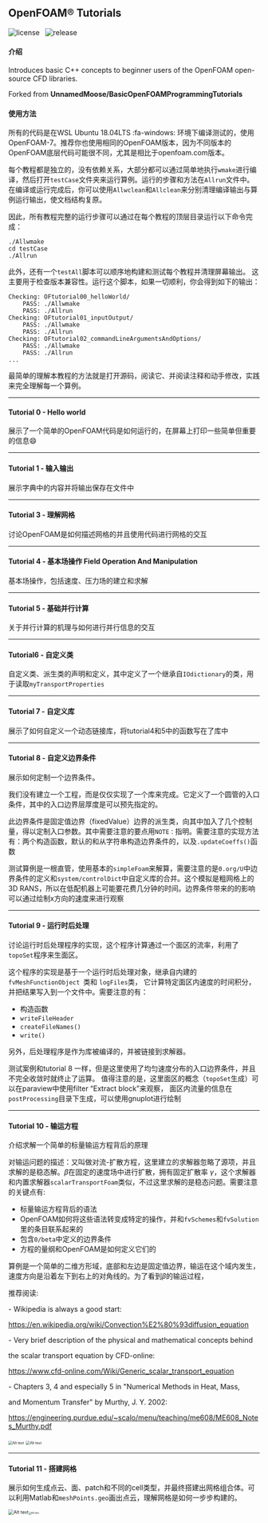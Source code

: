 ## OpenFOAM® Tutorials

![license](https://img.shields.io/badge/license-GPL-orange)&ensp; ![release](https://img.shields.io/badge/release-ver1.0-brightgreen) 



#### 介绍

Introduces basic C++ concepts to beginner users of the OpenFOAM open-source CFD libraries.

Forked from **UnnamedMoose/BasicOpenFOAMProgrammingTutorials** 

#### 使用方法

所有的代码是在WSL Ubuntu 18.04LTS :fa-windows:  环境下编译测试的，使用OpenFOAM-7。推荐你也使用相同的OpenFOAM版本，因为不同版本的OpenFOAM底层代码可能很不同，尤其是相比于openfoam.com版本。

每个教程都是独立的，没有依赖关系，大部分都可以通过简单地执行`wmake`进行编译，然后打开`testCase`文件夹来运行算例。运行的步骤和方法在`Allrun`文件中。在编译或运行完成后，你可以使用`Allwclean`和`Allclean`来分别清理编译输出与算例运行输出，使文档结构复原。

因此，所有教程完整的运行步骤可以通过在每个教程的顶层目录运行以下命令完成：

```
./Allwmake
cd testCase
./Allrun
```

此外，还有一个```testAll```脚本可以顺序地构建和测试每个教程并清理屏幕输出。 这主要用于检查版本兼容性。运行这个脚本，如果一切顺利，你会得到如下的输出：

```
Checking: OFtutorial00_helloWorld/
    PASS: ./Allwmake
    PASS: ./Allrun
Checking: OFtutorial01_inputOutput/
    PASS: ./Allwmake
    PASS: ./Allrun
Checking: OFtutorial02_commandLineArgumentsAndOptions/
    PASS: ./Allwmake
    PASS: ./Allrun
...
```

最简单的理解本教程的方法就是打开源码，阅读它、并阅读注释和动手修改，实践来完全理解每一个算例。

----

#### Tutorial 0 - Hello world

展示了一个简单的OpenFOAM代码是如何运行的，在屏幕上打印一些简单但重要的信息:smile:

----

#### Tutorial 1 - 输入输出

展示字典中的内容并将输出保存在文件中

---

#### Tutorial 3 - 理解网格

讨论OpenFOAM是如何描述网格的并且使用代码进行网格的交互

---

#### Tutorial 4 - 基本场操作 Field Operation And Manipulation

基本场操作，包括速度、压力场的建立和求解

---------

#### Tutorial 5 - 基础并行计算

关于并行计算的机理与如何进行并行信息的交互

---------

#### Tutorial6 - 自定义类

自定义类、派生类的声明和定义，其中定义了一个继承自`IOdictionary`的类，用于读取`myTransportProperties` 

---------

#### Tutorial 7 - 自定义库

展示了如何自定义一个动态链接库，将tutorial4和5中的函数写在了库中

---------

#### Tutorial 8 - 自定义边界条件

展示如何定制一个边界条件。

我们没有建立一个工程，而是仅仅实现了一个库来完成。它定义了一个圆管的入口条件，其中的入口边界层厚度是可以预先指定的。

此边界条件是固定值边界（fixedValue）边界的派生类，向其中加入了几个控制量，得以定制入口参数。其中需要注意的要点用`NOTE：`指明。需要注意的实现方法有：两个构造函数，默认的和从字符串构造边界条件的，以及`.updateCoeffs()`函数

测试算例是一根直管，使用基本的`simpleFoam`来解算，需要注意的是`0.org/U`中边界条件的定义和`system/controlDict`中自定义库的合并。这个模拟是粗网格上的3D RANS，所以在低配机器上可能要花费几分钟的时间。边界条件带来的的影响可以通过绘制x方向的速度来进行观察

---------

#### Tutorial 9 - 运行时后处理

讨论运行时后处理程序的实现，这个程序计算通过一个面区的流率，利用了`topoSet`程序来生面区。

这个程序的实现是基于一个运行时后处理对象，继承自内建的 `fvMeshFunctionObject `类和 `logFiles`类，
它计算特定面区内速度的时间积分，并把结果写入到一个文件中。需要注意的有：
- 构造函数 
- `writeFileHeader`  
- `createFileNames()`
- `write()`

另外，后处理程序是作为库被编译的，并被链接到求解器。

测试案例和tutorial 8 一样，但是这里使用了均匀速度分布的入口边界条件，并且不完全收敛时就终止了运算。
值得注意的是，这里面区的概念（`topoSet`生成）可以在paraview中使用filter “Extract block”来观察，
面区内流量的信息在`postProcessing`目录下生成，可以使用gnuplot进行绘制

---------

#### Tutorial 10 - 输运方程

介绍求解一个简单的标量输运方程背后的原理

对输运问题的描述：又叫做对流-扩散方程，这里建立的求解器忽略了源项，并且求解的是稳态解。$\beta$在固定的速度场中进行扩散，拥有固定扩散率
$\gamma$，这个求解器和内置求解器`scalarTransportFoam`类似，不过这里求解的是稳态问题。需要注意的关键点有:
- 标量输运方程背后的语法
- OpenFOAM如何将这些语法转变成特定的操作，并和`fvSchemes`和`fvSolution`里的条目联系起来的
- 包含`0/beta`中定义的边界条件
- 方程的量纲和OpenFOAM是如何定义它们的

算例是一个简单的二维方形域，底部和左边是固定值边界，输运在这个域内发生，速度方向是沿着左下到右上的对角线的。为了看到$\beta$的输运过程，

推荐阅读:

\- Wikipedia is always a good start: 

  https://en.wikipedia.org/wiki/Convection%E2%80%93diffusion_equation

\- Very brief description of the physical and mathematical concepts behind

  the scalar transport equation by CFD-online: 

  https://www.cfd-online.com/Wiki/Generic_scalar_transport_equation

\- Chapters 3, 4 and especially 5 in "Numerical Methods in Heat, Mass,

  and Momentum Transfer" by Murthy, J. Y. 2002: 

  https://engineering.purdue.edu/~scalo/menu/teaching/me608/ME608_Notes_Murthy.pdf

<img src="OFtutorial10_transportEquation/testCase/T=0.2.png?raw=true" alt="Alt text" title="Tutorial 10 - result of 2D convection-diffusion with inlets at left and bottom edges" style="zoom:50%;" />
<img src="OFtutorial10_transportEquation/testCase/T=1.0.png?raw=true" alt="Alt text" title="Tutorial 10 - result of 2D convection-diffusion with inlets at left and bottom edges" style="zoom:50%;" />

----

#### Tutorial 11 - 搭建网格

展示如何生成点云、面、patch和不同的cell类型，并最终搭建出网格组合体。可以利用Matlab和`meshPoints.geo`画出点云，理解网格是如何一步步构建的。


<img src="OFtutorial11_modifyingTheMesh/geometric.png?raw=true" alt="Alt text" title="Tutorial 11 - point clouds" style="zoom: 65%;" /><img src="OFtutorial11_modifyingTheMesh/testCase/mesh.png?raw=true" alt="Alt text" title="Tutorial 11 - geometric" style="zoom:33%;" />